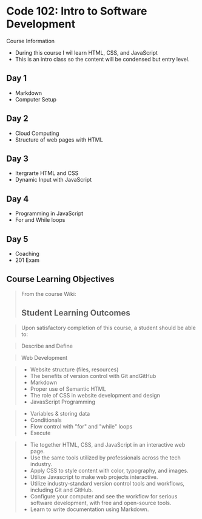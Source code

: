 # Code 102: Intro to Software Development
Course Information
* During this course I wil learn HTML, CSS, and JavaScript<br>
* This is an intro class so the content will be condensed but entry level.
## Day 1
* Markdown
* Computer Setup
## Day 2
* Cloud Computing
* Structure of web pages with HTML
## Day 3
* Itergrarte HTML and CSS
* Dynamic Input with JavaScript
## Day 4
* Programming in JavaScript
* For and While loops
## Day 5
* Coaching
* 201 Exam             

## Course Learning Objectives
> From the course Wiki:<br>
> ## Student Learning Outcomes

>Upon satisfactory completion of this course, a student should be able to:

>Describe and Define

>Web Development

> * Website structure (files, resources)
> * The benefits of version control with Git andGitHub
> * Markdown
> * Proper use of Semantic HTML
> * The role of CSS in website development and design
> * JavasScript Programming

> * Variables & storing data
> * Conditionals
> * Flow control with "for" and "while" loops
> * Execute

> * Tie together HTML, CSS, and JavaScript in an interactive web page.
> * Use the same tools utilized by professionals across the tech industry.
> * Apply CSS to style content with color, typography, and images.
> * Utilize Javascript to make web projects interactive.
> * Utilize industry-standard version control tools and workflows, including Git and GitHub.
> * Configure your computer and see the workflow for serious software development, with free and open-source tools.
> * Learn to write documentation using Markdown.
